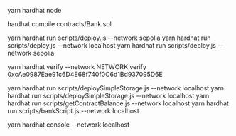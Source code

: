 yarn hardhat node

hardhat compile contracts/Bank.sol

yarn hardhat run scripts/deploy.js --network sepolia
yarn hardhat run scripts/deploy.js --network localhost
yarn hardhat run scripts/deploy.js --network sepolia

yarn hardhat verify --network NETWORK verify 0xcAe0987Eae91c6D4E68f740f0C6d1Bd937095D6E

yarn hardhat run scripts/deploySimpleStorage.js --network localhost
yarn hardhat run scripts/deploySimpleStorage.js --network localhost
yarn hardhat run scripts/getContractBalance.js --network localhost
yarn hardhat run scripts/bankScript.js --network localhost

yarn hardhat console --network localhost
